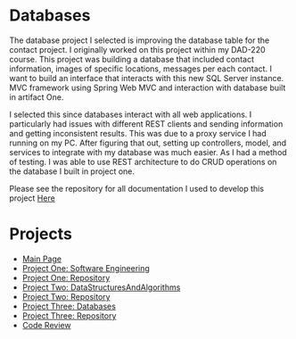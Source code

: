 # Databases

The database project I selected is improving the database table for the contact project. I originally worked on this project within my DAD-220 course. This project was building a database that included contact information, images of specific locations, messages per each contact. I want to build an interface that interacts with this new SQL Server instance. MVC framework using Spring Web MVC and interaction with database built in artifact One.

I selected this since databases interact with all web applications. I particularly had issues with different REST clients and sending information and getting inconsistent results. This was due to a proxy service I had running on my PC. After figuring that out, setting up controllers, model, and services to integrate with my database was much easier. As I had a method of testing. I was able to use REST architecture to do CRUD operations on the database I built in project one.

Please see the repository for all documentation I used to develop this project [Here](https://github.com/FranklinAf/FranklinAf.github.io/tree/main/Databases)<br>

# Projects
* [Main Page](https://franklinaf.github.io/)
* [Project One: Software Engineering](https://franklinaf.github.io/SoftwareEngineering.html)<br>
* [Project One: Repository](https://github.com/FranklinAf/FranklinAf.github.io/tree/main/SoftwareEngineering)<br>
* [Project Two: DataStructuresAndAlgorithms](https://franklinaf.github.io/DataStructuresAndAlgorithms.html)<br>
* [Project Two: Repository](https://github.com/FranklinAf/FranklinAf.github.io/tree/main/DataStructuresAndAlgorithms)<br>
* [Project Three: Databases](https://franklinaf.github.io/Databases.html)<br>
* [Project Three: Repository](https://github.com/FranklinAf/FranklinAf.github.io/tree/main/Databases)<br>
* [Code Review](https://youtu.be/odyTVEPVghs)<br>
